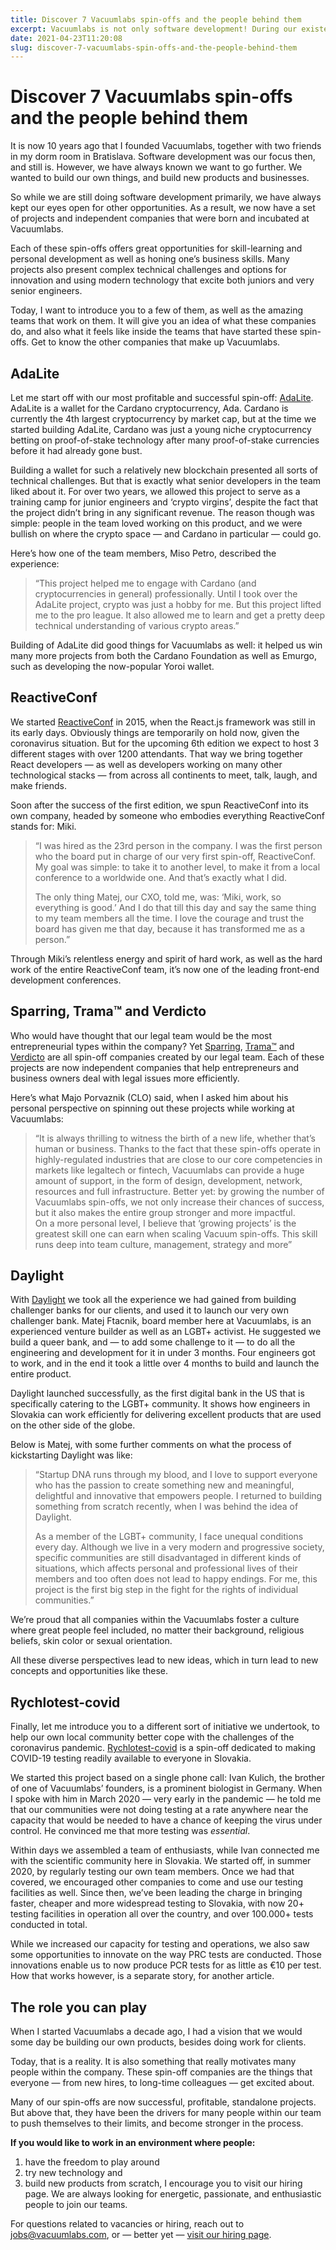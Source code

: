 ```yaml
---
title: Discover 7 Vacuumlabs spin-offs and the people behind them
excerpt: Vacuumlabs is not only software development! During our existence, we have created other successful businesses. Learn about them here!
date: 2021-04-23T11:20:08
slug: discover-7-vacuumlabs-spin-offs-and-the-people-behind-them
---
```


# Discover 7 Vacuumlabs spin-offs and the people behind them

It is now 10 years ago that I founded Vacuumlabs, together with two friends in my dorm room in Bratislava. Software development was our focus then, and still is. However, we have always known we want to go further. We wanted to build our own things, and build new products and businesses.

So while we are still doing software development primarily, we have always kept our eyes open for other opportunities. As a result, we now have a set of projects and independent companies that were born and incubated at Vacuumlabs.&nbsp;

Each of these spin-offs offers great opportunities for skill-learning and personal development as well as honing one’s business skills. Many projects also present complex technical challenges and options for innovation and using modern technology that excite both juniors and very senior engineers.&nbsp;

Today, I want to introduce you to a few of them, as well as the amazing teams that work on them. It will give you an idea of what these companies do, and also what it feels like inside the teams that have started these spin-offs. Get to know the other companies that make up Vacuumlabs.

## **AdaLite**

Let me start off with our most profitable and successful spin-off: [AdaLite](https://adalite.io/). AdaLite is a wallet for the Cardano cryptocurrency, Ada. Cardano is currently the 4th largest cryptocurrency by market cap, but at the time we started building AdaLite, Cardano was just a young niche cryptocurrency betting on proof-of-stake technology after many proof-of-stake currencies before it had already gone bust.&nbsp;

Building a wallet for such a relatively new blockchain presented all sorts of technical challenges. But that is exactly what senior developers in the team liked about it. For over two years, we allowed this project to serve as a training camp for junior engineers and ‘crypto virgins’, despite the fact that the project didn’t bring in any significant revenue. The reason though was simple: people in the team loved working on this product, and we were bullish on where the crypto space — and Cardano in particular —&nbsp;could go.

Here’s how one of the team members, Miso Petro, described the experience:

> “This project helped me to engage with Cardano (and cryptocurrencies in general) professionally. Until I took over the AdaLite project, crypto was just a hobby for me. But this project lifted me to the pro league. It also allowed me to learn and get a pretty deep technical understanding of various crypto areas.”

Building of AdaLite did good things for Vacuumlabs as well: it helped us win many more projects from both the Cardano Foundation as well as Emurgo, such as developing the now-popular Yoroi wallet.

## **ReactiveConf**

We started [ReactiveConf](https://reactiveconf.com/) in 2015, when the React.js framework was still in its early days. Obviously things are temporarily on hold now, given the coronavirus situation. But for the upcoming 6th edition we expect to host 3 different stages with over 1200 attendants. That way we bring together React developers — as well as developers working on many other technological stacks — from across all continents to meet, talk, laugh, and make friends.&nbsp;

Soon after the success of the first edition, we spun ReactiveConf into its own company, headed by someone who embodies everything ReactiveConf stands for: Miki.&nbsp;

> “I was hired as the 23rd person in the company. I was the first person who the board put in charge of our very first spin-off, ReactiveConf. My goal was simple: to take it to another level, to make it from a local conference to a worldwide one. And that’s exactly what I did.
> 
> The only thing Matej, our CXO, told me, was: ‘Miki, work, so everything is good.’ And I do that till this day and say the same thing to my team members all the time. I love the courage and trust the board has given me that day, because it has transformed me as a person.”&nbsp;

Through Miki’s relentless energy and spirit of hard work, as well as the hard work of the entire ReactiveConf team, it’s now one of the leading front-end development conferences.

## **Sparring, Trama™ and Verdicto**

Who would have thought that our legal team would be the most entrepreneurial types within the company? Yet [Sparring](https://sparring.io/), [Trama™](https://tramatm.com) and [Verdicto](https://www.verdikto.com/) are all spin-off companies created by our legal team. Each of these projects are now independent companies that help entrepreneurs and business owners deal with legal issues more efficiently.

Here’s what Majo Porvaznik (CLO) said, when I asked him about his personal perspective on spinning out these projects while working at Vacuumlabs:&nbsp;

> “It is always thrilling to witness the birth of a new life, whether that’s human or business. Thanks to the fact that these spin-offs operate in highly-regulated industries that are close to our core competencies in markets like legaltech or fintech, Vacuumlabs can provide a huge amount of support, in the form of design, development, network, resources and full infrastructure. Better yet: by growing the number of Vacuumlabs spin-offs, we not only increase their chances of success, but it also makes the entire group stronger and more impactful.  
> On a more personal level, I believe that ‘growing projects’ is the greatest skill one can earn when scaling Vacuum spin-offs. This skill runs deep into team culture, management, strategy and more”

## **Daylight**

With [Day](https://joindaylight.com/)[l](https://joindaylight.com/)[ight](https://joindaylight.com/) we took all the experience we had gained from building challenger banks for our clients, and used it to launch our very own challenger bank. Matej Ftacnik, board member here at Vacuumlabs, is an experienced venture builder as well as an LGBT+ activist. He suggested we build a queer bank, and — to add some challenge to it —&nbsp;to do all the engineering and development for it in under 3 months. Four engineers got to work, and in the end it took a little over 4 months to build and launch the entire product.&nbsp;

Daylight launched successfully, as the first digital bank in the US that is specifically catering to the LGBT+ community. It shows how engineers in Slovakia can work efficiently for delivering excellent products that are used on the other side of the globe.

Below is Matej, with some further comments on what the process of kickstarting Daylight was like:&nbsp;

> “Startup DNA runs through my blood, and I love to support everyone who has the passion to create something new and meaningful, delightful and innovative that empowers people. I returned to building something from scratch recently, when I was behind the idea of Daylight.   
>   
> As a member of the LGBT+ community, I face unequal conditions every day. Although we live in a very modern and progressive society, specific communities are still disadvantaged in different kinds of situations, which affects personal and professional lives of their members and too often does not lead to happy endings. For me, this project is the first big step in the fight for the rights of individual communities.”

We’re proud that all companies within the Vacuumlabs foster a culture where great people feel included, no matter their background, religious beliefs, skin color or sexual orientation.&nbsp;

All these diverse perspectives lead to new ideas, which in turn lead to new concepts and opportunities like these.

## **Rychlotest-covid**

Finally, let me introduce you to a different sort of initiative we undertook, to help our own local community better cope with the challenges of the coronavirus pandemic. [Rychlotest-covid](https://www.rychlotest-covid.sk/) is a spin-off dedicated to making COVID-19 testing readily available to everyone in Slovakia.&nbsp;

We started this project based on a single phone call: Ivan Kulich, the brother of one of Vacuumlabs’ founders, is a prominent biologist in Germany. When I spoke with him in March 2020 —&nbsp;very early in the pandemic — he told me that our communities were not doing testing at a rate anywhere near the capacity that would be needed to have a chance of keeping the virus under control. He convinced me that more testing was _essential_.

Within days we assembled a team of enthusiasts, while Ivan connected me with the scientific community here in Slovakia. We started off, in summer 2020, by regularly testing our own team members. Once we had that covered, we encouraged other companies to come and use our testing facilities as well. Since then, we’ve been leading the charge in bringing faster, cheaper and more widespread testing to Slovakia, with now 20+ testing facilities in operation all over the country, and over 100.000+ tests conducted in total.&nbsp;

While we increased our capacity for testing and operations, we also saw some opportunities to innovate on the way PRC tests are conducted. Those innovations enable us to now produce PCR tests for as little as €10 per test. How that works however, is a separate story, for another article.

## **The role you can play**

When I started Vacuumlabs a decade ago, I had a vision that we would some day be building our own products, besides doing work for clients.&nbsp;

Today, that is a reality. It is also something that really motivates many people within the company. These spin-off companies are the things that everyone — from new hires, to long-time colleagues — get excited about.

Many of our spin-offs are now successful, profitable, standalone projects. But above that, they have been the drivers for many people within our team to push themselves to their limits, and become stronger in the process.

**If you would like to work in an environment where people:**

1. have the freedom to play around
2. try new technology and&nbsp;
3. build new products from scratch, I encourage you to visit our hiring page. We are always looking for energetic, passionate, and enthusiastic people to join our teams.

For questions related to vacancies or hiring, reach out to [jobs@vacuumlabs.com](mailto:xxxx@vacuumlabs.com), or — better yet —&nbsp;[visit our hiring page](http://vacuumlabs.com/jobs).

